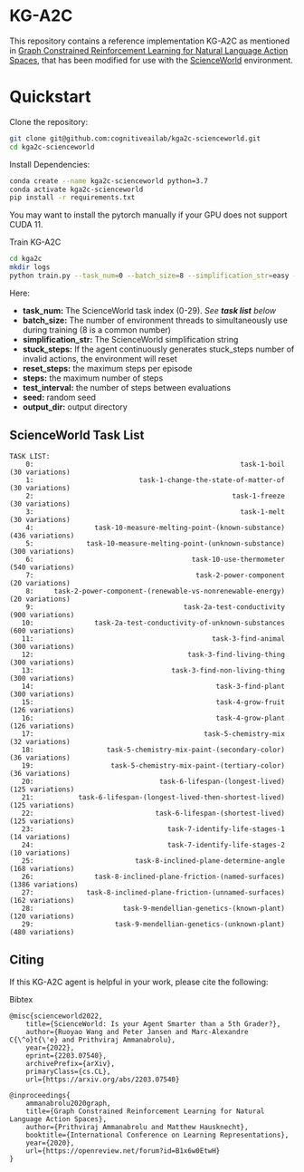 # KG-A2C
This repository contains a reference implementation KG-A2C as mentioned in [Graph Constrained Reinforcement Learning for Natural Language Action Spaces](https://openreview.net/forum?id=B1x6w0EtwH), that has been modified for use with the [ScienceWorld](https://www.github.com/allenai/ScienceWorld) environment.

# Quickstart
Clone the repository:
```bash
git clone git@github.com:cognitiveailab/kga2c-scienceworld.git
cd kga2c-scienceworld
```

Install Dependencies:
```bash
conda create --name kga2c-scienceworld python=3.7
conda activate kga2c-scienceworld
pip install -r requirements.txt
```
You may want to install the pytorch manually if your GPU does not support CUDA 11.

Train KG-A2C
```bash
cd kga2c
mkdir logs
python train.py --task_num=0 --batch_size=8 --simplification_str=easy --stuck_steps=100 --reset_steps=100 --steps=100000 --test_interval=1000 --seed=0 --output_dir logs
```

Here:
- **task_num:** The ScienceWorld task index (0-29). *See **task list** below*
- **batch_size:** The number of environment threads to simultaneously use during training (8 is a common number)
- **simplification_str:** The ScienceWorld simplification string
- **stuck_steps:** If the agent continuously generates stuck_steps number of invalid actions, the environment will reset
- **reset_steps:** the maximum steps per episode
- **steps:** the maximum number of steps
- **test_interval:** the number of steps between evaluations
- **seed:** random seed
- **output_dir:** output directory

## ScienceWorld Task List
```
TASK LIST:
    0: 	                                                 task-1-boil  (30 variations)
    1: 	                        task-1-change-the-state-of-matter-of  (30 variations)
    2: 	                                               task-1-freeze  (30 variations)
    3: 	                                                 task-1-melt  (30 variations)
    4: 	             task-10-measure-melting-point-(known-substance)  (436 variations)
    5: 	           task-10-measure-melting-point-(unknown-substance)  (300 variations)
    6: 	                                     task-10-use-thermometer  (540 variations)
    7: 	                                      task-2-power-component  (20 variations)
    8: 	   task-2-power-component-(renewable-vs-nonrenewable-energy)  (20 variations)
    9: 	                                   task-2a-test-conductivity  (900 variations)
   10: 	             task-2a-test-conductivity-of-unknown-substances  (600 variations)
   11: 	                                          task-3-find-animal  (300 variations)
   12: 	                                    task-3-find-living-thing  (300 variations)
   13: 	                                task-3-find-non-living-thing  (300 variations)
   14: 	                                           task-3-find-plant  (300 variations)
   15: 	                                           task-4-grow-fruit  (126 variations)
   16: 	                                           task-4-grow-plant  (126 variations)
   17: 	                                        task-5-chemistry-mix  (32 variations)
   18: 	                task-5-chemistry-mix-paint-(secondary-color)  (36 variations)
   19: 	                 task-5-chemistry-mix-paint-(tertiary-color)  (36 variations)
   20: 	                             task-6-lifespan-(longest-lived)  (125 variations)
   21: 	         task-6-lifespan-(longest-lived-then-shortest-lived)  (125 variations)
   22: 	                            task-6-lifespan-(shortest-lived)  (125 variations)
   23: 	                               task-7-identify-life-stages-1  (14 variations)
   24: 	                               task-7-identify-life-stages-2  (10 variations)
   25: 	                       task-8-inclined-plane-determine-angle  (168 variations)
   26: 	             task-8-inclined-plane-friction-(named-surfaces)  (1386 variations)
   27: 	           task-8-inclined-plane-friction-(unnamed-surfaces)  (162 variations)
   28: 	                    task-9-mendellian-genetics-(known-plant)  (120 variations)
   29: 	                  task-9-mendellian-genetics-(unknown-plant)  (480 variations)
```

## Citing

If this KG-A2C agent is helpful in your work, please cite the following:

Bibtex
```
@misc{scienceworld2022,
    title={ScienceWorld: Is your Agent Smarter than a 5th Grader?},
    author={Ruoyao Wang and Peter Jansen and Marc-Alexandre C{\^o}t{\'e} and Prithviraj Ammanabrolu},
    year={2022},
    eprint={2203.07540},
    archivePrefix={arXiv},
    primaryClass={cs.CL},
    url={https://arxiv.org/abs/2203.07540}

@inproceedings{
    ammanabrolu2020graph,
    title={Graph Constrained Reinforcement Learning for Natural Language Action Spaces},
    author={Prithviraj Ammanabrolu and Matthew Hausknecht},
    booktitle={International Conference on Learning Representations},
    year={2020},
    url={https://openreview.net/forum?id=B1x6w0EtwH}
}
```
